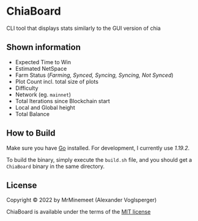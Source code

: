 # ChiaBoard
CLI tool that displays stats similarly to the GUI version of chia


## Shown information
* Expected Time to Win
* Estimated NetSpace
* Farm Status (*Farming, Synced, Syncing, Syncing, Not Synced*)
* Plot Count incl. total size of plots
* Difficulty
* Network (eg. `mainnet`)
* Total Iterations since Blockchain start
* Local and Global height
* Total Balance

## How to Build
Make sure you have [Go](https://go.dev/) installed.
For development, I currently use *1.19.2*.

To build the binary, simply execute the `build.sh` file, and you should get a `ChiaBoard` binary in the same directory.



## License
Copyright © 2022 by MrMinemeet (Alexander Voglsperger)

ChiaBoard is available under the terms of the [MIT license](./LICENSE)
